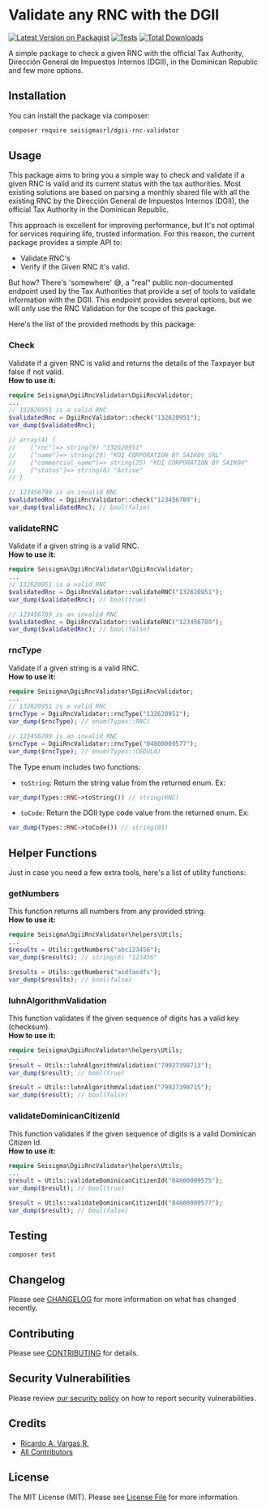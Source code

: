 # Validate any RNC with the DGII

[![Latest Version on Packagist](https://img.shields.io/packagist/v/seisigmasrl/dgii-rnc-validator.svg?style=flat-square)](https://packagist.org/packages/seisigmasrl/dgii-rnc-validator)
[![Tests](https://img.shields.io/github/actions/workflow/status/seisigmasrl/dgii-rnc-validator/run-tests.yml?branch=main&label=tests&style=flat-square)](https://github.com/seisigmasrl/dgii-rnc-validator/actions/workflows/run-tests.yml)
[![Total Downloads](https://img.shields.io/packagist/dt/seisigmasrl/dgii-rnc-validator.svg?style=flat-square)](https://packagist.org/packages/seisigmasrl/dgii-rnc-validator)

A simple package to check a given RNC with the official Tax Authority, Dirección General de Impuestos Internos (DGII), in the Dominican Republic and few more options.

## Installation

You can install the package via composer:

```bash
composer require seisigmasrl/dgii-rnc-validator
```

## Usage
This package aims to bring you a simple way to check and validate if a given RNC is valid and its current status with the tax authorities.
Most existing solutions are based on parsing a monthly shared file with all the existing RNC by the Dirección General de Impuestos Internos (DGII), the official Tax Authority in the Dominican Republic.

This approach is excellent for improving performance, but It's not optimal for services requiring life, trusted information. For this reason, the current package provides a simple API to:
- Validate RNC's
- Verify if the Given RNC it's valid.

But how? There's 'somewhere' 😅, a "real" public non-documented endpoint used by the Tax Authorities that provide a set of tools to validate information with the DGII. This endpoint provides several options, but we will only use the RNC Validation for the scope of this package.

Here's the list of the provided methods by this package:

### Check
Validate if a given RNC is valid and returns the details of the Taxpayer but false if not valid.<br>
__How to use it:__
```php
require Seisigma\DgiiRncValidator\DgiiRncValidator;
...
// 132620951 is a valid RNC
$validatedRnc = DgiiRncValidator::check("132620951");
var_dump($validatedRnc);

// array(4) {
//    ["rnc"]=> string(9) "132620951"
//    ["name"]=> string(29) "KOI CORPORATION BY SAIKOV SRL"
//    ["commercial_name"]=> string(25) "KOI CORPORATION BY SAIKOV"
//    ["status"]=> string(6) "Active"
// }

// 123456789 is an invalid RNC
$validatedRnc = DgiiRncValidator::check("123456789");
var_dump($validatedRnc); // bool(false)
```

### validateRNC
Validate if a given string is a valid RNC.<br>
__How to use it:__
```php
require Seisigma\DgiiRncValidator\DgiiRncValidator;
...
// 132620951 is a valid RNC
$validatedRnc = DgiiRncValidator::validateRNC("132620951");
var_dump($validatedRnc); // bool(true)

// 123456789 is an invalid RNC
$validatedRnc = DgiiRncValidator::validateRNC("123456789");
var_dump($validatedRnc); // bool(false)
```

### rncType
Validate if a given string is a valid RNC.<br>
__How to use it:__
```php
require Seisigma\DgiiRncValidator\DgiiRncValidator;
...
// 132620951 is a valid RNC
$rncType = DgiiRncValidator::rncType("132620951");
var_dump($rncType); // enum(Types::RNC)

// 123456789 is an invalid RNC
$rncType = DgiiRncValidator::rncType("04800009577");
var_dump($rncType); // enum(Types::CEDULA)
```

The Type enum includes two functions:
- `toString`: Return the string value from the returned enum.
Ex:
```php
var_dump(Types::RNC->toString()) // string(RNC)
```
- `toCode`: Return the DGII type code value from the returned enum.
  Ex:
```php
var_dump(Types::RNC->toCode()) // string(01)
```

## Helper Functions
Just in case you need a few extra tools, here's a list of utility functions:

### getNumbers
This function returns all numbers from any provided string.<br>
__How to use it:__

```php
require Seisigma\DgiiRncValidator\helpers\Utils;
...
$results = Utils::getNumbers("abc123456");
var_dump($results); // string(6) "123456"

$results = Utils::getNumbers("asdfasdfs");
var_dump($results); // bool(false)
```

### luhnAlgorithmValidation
This function validates if the given sequence of digits has a valid key (checksum).<br>
__How to use it:__

```php
require Seisigma\DgiiRncValidator\helpers\Utils;
...
$result = Utils::luhnAlgorithmValidation("79927398713");
var_dump($result); // bool(true)

$result = Utils::luhnAlgorithmValidation("79927398715");
var_dump($result); // bool(false)
```

### validateDominicanCitizenId
This function validates if the given sequence of digits is a valid Dominican Citizen Id.<br>
__How to use it:__

```php
require Seisigma\DgiiRncValidator\helpers\Utils;
...
$result = Utils::validateDominicanCitizenId("04800009575");
var_dump($result); // bool(true)

$result = Utils::validateDominicanCitizenId("04800009577");
var_dump($result); // bool(false)
```

## Testing

```bash
composer test
```

## Changelog

Please see [CHANGELOG](CHANGELOG.md) for more information on what has changed recently.

## Contributing

Please see [CONTRIBUTING](.github/CONTRIBUTING.md) for details.

## Security Vulnerabilities

Please review [our security policy](../../security/policy) on how to report security vulnerabilities.

## Credits

- [Ricardo A. Vargas R.](https://github.com/ricardov03)
- [All Contributors](../../contributors)

## License

The MIT License (MIT). Please see [License File](LICENSE.md) for more information.
